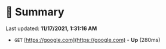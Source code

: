 # 📖 Summary
Last updated: **11/17/2021, 1:31:16 AM**

- `GET` [https://google.com](https://google.com) - **Up** (280ms)
